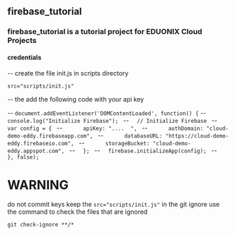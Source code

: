 ## firebase_tutorial

### firebase_tutorial  is a tutorial project for EDUONIX Cloud Projects

####  credentials
-- create the file init.js in scripts directory

 `` src="scripts/init.js" ``

-- the add the following code with your api key

-- `` document.addEventListener('DOMContentLoaded', function() { `` 
--  ``    console.log("Initialize Firebase");  ``
--   ``   // Initialize Firebase  ``
--   ``   var config = {  ``
--   ``       apiKey: "....  ",  ``
-- ``       authDomain: "cloud-demo-eddy.firebaseapp.com",  ``
--   ``       databaseURL: "https://cloud-demo-eddy.firebaseio.com",  ``
--   ``       storageBucket: "cloud-demo-eddy.appspot.com",  ``
--   ``   };  ``
--   ``   firebase.initializeApp(config);  ``
--   ``      }, false); ``


# WARNING

do not commit keys  keep the  `` src="scripts/init.js" `` in the git ignore use the command to check the files that are ignored

 `` git check-ignore **/*  ``

